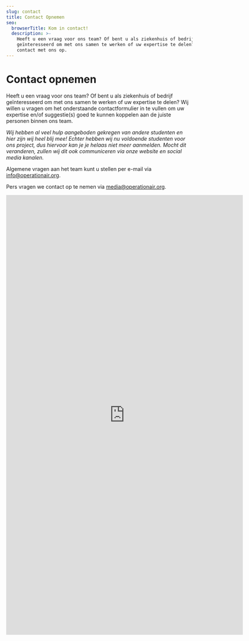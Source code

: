 ```yaml
---
slug: contact
title: Contact Opnemen
seo:
  browserTitle: Kom in contact!
  description: >-
    Heeft u een vraag voor ons team? Of bent u als ziekenhuis of bedrijf
    geïnteresseerd om met ons samen te werken of uw expertise te delen? Neem dan
    contact met ons op.
---
```

# Contact opnemen

Heeft u een vraag voor ons team? Of bent u als ziekenhuis of bedrijf geïnteresseerd om met ons samen te werken of uw expertise te delen? Wij willen u vragen om het onderstaande contactformulier in te vullen om uw expertise en/of suggestie(s) goed te kunnen koppelen aan de juiste personen binnen ons team.

*Wij hebben al veel hulp aangeboden gekregen van andere studenten en hier zijn wij heel blij mee! Echter hebben wij nu voldoende studenten voor ons project, dus hiervoor kan je je helaas niet meer aanmelden. Mocht dit veranderen, zullen wij dit ook communiceren via onze website en social media kanalen.*

Algemene vragen aan het team kunt u stellen per e-mail via [info@operationair.org](mailto:info@operationair.org).

Pers vragen we contact op te nemen via [media@operationair.org](mailto:media@operationair.org).

<iframe src="https://docs.google.com/forms/d/e/1FAIpQLSerxD20lExQzCFMajbm-Qs7xyZanmaZa1abSb_pPtCR0Rp4rA/viewform?embedded=true" width="640" height="1190" frameborder="0" marginheight="0" marginwidth="0">Laden…</iframe>